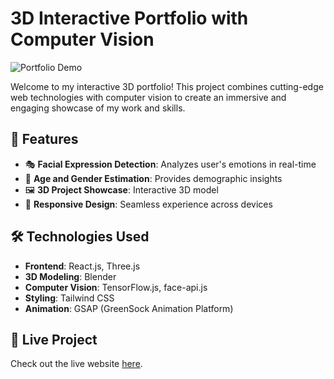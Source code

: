 # 3D Interactive Portfolio with Computer Vision

![Portfolio Demo](link_to_demo_gif.gif)

Welcome to my interactive 3D portfolio! This project combines cutting-edge web technologies with computer vision to create an immersive and engaging showcase of my work and skills.

## 🌟 Features

- 🎭 **Facial Expression Detection**: Analyzes user's emotions in real-time
- 👤 **Age and Gender Estimation**: Provides demographic insights
- 🖼️ **3D Project Showcase**: Interactive 3D model
- 📱 **Responsive Design**: Seamless experience across devices

## 🛠️ Technologies Used

- **Frontend**: React.js, Three.js
- **3D Modeling**: Blender
- **Computer Vision**: TensorFlow.js, face-api.js
- **Styling**: Tailwind CSS
- **Animation**: GSAP (GreenSock Animation Platform)

## 🎥 Live Project

Check out the live website [here](https://jared-lee.vercel.app/).



